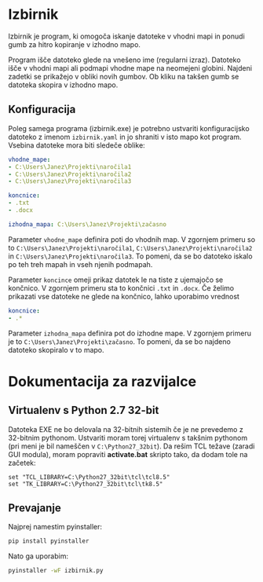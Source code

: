 # Izbirnik

Izbirnik je program, ki omogoča iskanje datoteke v vhodni mapi in ponudi gumb
za hitro kopiranje v izhodno mapo.

Program išče datoteko glede na vnešeno ime (regularni izraz). Datoteko išče v
vhodni mapi ali podmapi vhodne mape na neomejeni globini. Najdeni zadetki se
prikažejo v obliki novih gumbov. Ob kliku na takšen gumb se datoteka skopira v
izhodno mapo.

## Konfiguracija
Poleg samega programa (izbirnik.exe) je potrebno ustvariti konfiguracijsko datoteko
z imenom `izbirnik.yaml` in jo shraniti v isto mapo kot program. Vsebina datoteke mora
biti sledeče oblike:

```yaml
vhodne_mape:
- C:\Users\Janez\Projekti\naročila1
- C:\Users\Janez\Projekti\naročila2
- C:\Users\Janez\Projekti\naročila3

koncnice:
- .txt
- .docx

izhodna_mapa: C:\Users\Janez\Projekti\začasno
```

Parameter `vhodne_mape` definira poti do vhodnih map. V zgornjem primeru so to
`C:\Users\Janez\Projekti\naročila1`, `C:\Users\Janez\Projekti\naročila2` in
`C:\Users\Janez\Projekti\naročila3`. To pomeni, da se bo datoteko iskalo po teh treh mapah
in vseh njenih podmapah.

Parameter `koncince` omeji prikaz datotek le na tiste z ujemajočo se končnico. V zgornjem
primeru sta to končnici `.txt` in `.docx`. Če želimo prikazati vse datoteke ne glede na
končnico, lahko uporabimo vrednost

```yaml
koncnice:
- .*
```

Parameter `izhodna_mapa` definira pot do izhodne mape. V zgornjem primeru je to
`C:\Users\Janez\Projekti\začasno`. To pomeni, da se bo najdeno datoteko skopiralo
v to mapo.

# Dokumentacija za razvijalce

## Virtualenv s Python 2.7 32-bit
Datoteka EXE ne bo delovala na 32-bitnih sistemih če je ne prevedemo z 32-bitnim pythonom.
Ustvariti moram torej virtualenv s takšnim pythonom (pri meni je bil nameščen v `C:\Python27_32bit`).
Da rešim TCL težave (zaradi GUI modula), moram popraviti **activate.bat** skripto tako, da
dodam tole na začetek:

```
set "TCL_LIBRARY=C:\Python27_32bit\tcl\tcl8.5"
set "TK_LIBRARY=C:\Python27_32bit\tcl\tk8.5"
```

## Prevajanje
Najprej namestim pyinstaller:

```bash
pip install pyinstaller
```

Nato ga uporabim:

```bash
pyinstaller -wF izbirnik.py
```
